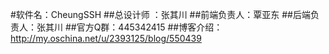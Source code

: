 #软件名：CheungSSH
##总设计师  ：张其川
##前端负责人：覃亚东
##后端负责人：张其川
##官方Q群：445342415 
##博客介绍：http://my.oschina.net/u/2393125/blog/550439